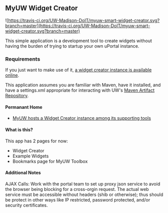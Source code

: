 ## MyUW Widget Creator

![https://travis-ci.org/UW-Madison-DoIT/myuw-smart-widget-creator.svg?branch=master](https://travis-ci.org/UW-Madison-DoIT/myuw-smart-widget-creator.svg?branch=master)

This simple application is a development tool to create widgets without having the burden of trying to startup your own uPortal instance.

### Requirements

If you just want to make use of it, [a widget creator instance is available online](https://tools.my.wisc.edu/widget-creator/).

This application assumes you are familiar with Maven, have it installed, and have a settings.xml
appropriate for interacting with UW's [Maven Artifact Repository](https://wiki.doit.wisc.edu/confluence/pages/viewpage.action?spaceKey=ST&title=Maven+Repository+Manager).

#### Permanant Home

* [MyUW hosts a Widget Creator instance among its supporting tools](https://tools.my.wisc.edu/widget-creator/)

#### What is this?

This app has 2 pages for now:

* Widget Creator
* Example Widgets
* Bookmarks page for MyUW Toolbox

#### Additional Notes

AJAX Calls: Work with the portal team to set up proxy json service to avoid the browser being blocking for a cross-orgin request.  The actual web service must be accessible without headers (shib or otherwise); thus should be protect in other ways like IP restricted, password protected, and/or security certificates.
